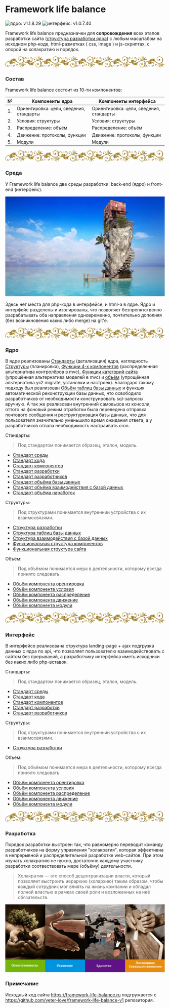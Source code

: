 # Framework life balance 

![ядро: v1.1.8.29](https://img.shields.io/badge/Ядро-v1.1.8.29-blue.svg) ![интерфейс: v1.0.7.40](https://img.shields.io/badge/Интерфейс-v1.0.7.40-blue.svg)

Framework life balance предназначен для **сопровождения** всех этапов разработки сайта (<a target="_blank" href="/Компоненты ядра/2.Условия/Структуры/Напутствующие/Напутствующая структура разработки.md">структура разработки ядра</a>) с любым масштабом на исходном php-коде, html-разметках ( css, image ) и js-скриптах, с опорой на холакратию и порядок. 

![hr](/Компоненты%20интерфейса/3.Распределение/Объём/Картиночные/illustrators/hr.png)

### Состав

Framework life balance состоит из 10-ти компонентов:

| № | Компоненты ядра | Компоненты интерфейса
 ------------- |  ------------- | ------------- | 
| 1. | Ориентировка: цели, сведения, стандарты | Ориентировка: цели, сведения, стандарты
| 2. | Условия: структуры | Условия: структуры
| 3. | Распределение: объём | Распределение: объём
| 4. | Движение: протоколы, функции | Движение: протоколы, функции
| 5. | Модули | Модули

![hr](/Компоненты%20интерфейса/3.Распределение/Объём/Картиночные/illustrators/hr.png)


### Среда

У Framework life balance две среды разработки: back-end (ядро) и front-end (интерфейс). 

![Framework life balance](/Компоненты%20интерфейса/3.Распределение/Объём/Картиночные/slider/slide1_bg.jpg)

Здесь нет места для php-кода в интерфейсе, и html-а в ядре. Ядро и интерфейс разделены и изолированы, что позволяет безпрепятственно разрабатывать оба направления одновременно, почтительно дополняя (без возникновения каких либо merge) на git'e.

![hr](/Компоненты%20интерфейса/3.Распределение/Объём/Картиночные/illustrators/hr.png)


### Ядро

В ядре реализованы <a target="_blank" href="/Компоненты ядра/1.Ориентировка/Стандарты/Основополагающие">Стандарты</a> (детализация) ядра, наглядность <a target="_blank" href="/Компоненты ядра/2.Условия/Структуры/Функциональные">Структуры</a> (планировка), <a target="_blank" href="/Компоненты ядра/4.Движение/Функции/Компонентов">Функции 4-х компонентов</a> (распределенная альтернатива контролёров в mvc), <a target="_blank" href="/Компоненты ядра/4.Движение/Функции/Категорий сайта">Функции категорий сайта</a> (упрощённая альтернатива моделей в mvc) и <a target="_blank" href="/Компоненты ядра/3.Распределение/Объём/Функций">объём</a> (упрощённая альтернатива yii2 migrate, установки и настроек). Благодаря такому подходу был реализован <a target="_blank" href="/Компоненты ядра/3.Распределение/Объём/Базы данных/Объём таблиц базы данных.php">Объём таблиц базы данных</a> и функция автоматической реконструкции базы данных, что освободило разработчиков от необходимости конструировать sql-запросы вручную. А так же реализован внутренний самовызов из консоли, оттого на фоновый режим отработки была переведена отправка почтового сообщения и реструктуризация базы данных, что для пользователя значительно уменьшило время ожидания ответа, а у разработчиков отпала необходимость настраивать cron.

Стандарты: 

> Под стандартом понимается образец, эталон, модель.

- <a target="_blank" href="/Компоненты ядра/1.Ориентировка/Стандарты/Основополагающие/1.Основополагающий стандарт среды.md">Стандарт среды</a>
- <a target="_blank" href="/Компоненты ядра/1.Ориентировка/Стандарты/Основополагающие/2.Основополагающий стандарт кода.md">Стандарт кода</a>
- <a target="_blank" href="/Компоненты ядра/1.Ориентировка/Стандарты/Основополагающие/3.Основополагающий стандарт компонентов.md">Стандарт компонентов</a>
- <a target="_blank" href="/Компоненты ядра/1.Ориентировка/Стандарты/Основополагающие/4.Основополагающий стандарт разработки.md">Стандарт разработки</a>
- <a target="_blank" href="/Компоненты ядра/1.Ориентировка/Стандарты/Основополагающие/5.Основополагающий стандарт разработчиков.md">Стандарт разработчиков</a>
- <a target="_blank" href="/Компоненты ядра/1.Ориентировка/Стандарты/Объёмные/Стандарт объёма базы данных.md">Стандарт объёма базы данных</a>
- <a target="_blank" href="/Компоненты ядра/1.Ориентировка/Стандарты/Объёмные/Стандарт объёма взаимодействия с базой данных.md">Стандарт объёма взаимодействия с базой данных</a>
- <a target="_blank" href="/Компоненты ядра/1.Ориентировка/Стандарты/Объёмные/Стандарт объёма наработок.md">Стандарт объёма наработок</a>


Структуры:

> Под структурами понимается внутреннии устройства с их взаимосвязями.

- <a target="_blank" href="/Компоненты ядра/2.Условия/Структуры/Напутствующие/Напутствующая структура разработки.md">Структура разработки</a>
- <a target="_blank" href="/Компоненты ядра/2.Условия/Структуры/Базы данных/Структура таблиц базы данных.md">Структура таблиц базы данных</a>
- <a target="_blank" href="/Компоненты ядра/2.Условия/Структуры/Базы данных/Структура взаимодействия с базой данных.md">Структура взаимодействия с базой данных</a>
- <a target="_blank" href="/Компоненты ядра/2.Условия/Структуры/Функциональные/Функциональная структура компонентов.md">Функциональная структура компонентов</a>
- <a target="_blank" href="/Компоненты ядра/2.Условия/Структуры/Функциональные/Функциональная структура сайта.md">Функциональная структура сайта</a>


Объём:

> Под объёмом понимается мера в деятельности, которому всегда принято следовать.

- <a target="_blank" href="/Компоненты ядра/3.Распределение/Объём/Компонентов/1.Объём компонента орентировка.md">Объём компонента орентировка</a>
- <a target="_blank" href="/Компоненты ядра/3.Распределение/Объём/Компонентов/2.Объём компонента условия.md">Объём компонента условия</a>
- <a target="_blank" href="/Компоненты ядра/3.Распределение/Объём/Компонентов/3.Объём компонента распределение.md">Объём компонента распределение</a>
- <a target="_blank" href="/Компоненты ядра/3.Распределение/Объём/Компонентов/4.Объём компонента движение.md">Объём компонента движение</a>
- <a target="_blank" href="/Компоненты ядра/3.Распределение/Объём/Компонентов/5.Объём компонента модули.md">Объём компонента модули</a>


![hr](/Компоненты%20интерфейса/3.Распределение/Объём/Картиночные/illustrators/hr.png)

### Интерфейс

В интерфейсе реализована структура landing-page + ajax подгрузка данных с ядра по api, что позволяет пользователю взаимодействовать с сайтом без прерываний, а разработчику интерфейса иметь исходники без каких либо php-вставок.

Стандарты: 

> Под стандартом понимается образец, эталон, модель.

- <a target="_blank" href="/Компоненты интерфейса/1.Ориентировка/Стандарты/Основополагающие/1.Основополагающий стандарт среды.md">Стандарт среды</a>
- <a target="_blank" href="/Компоненты интерфейса/1.Ориентировка/Стандарты/Основополагающие/2.Основополагающий стандарт кода.md">Стандарт кода</a>
- <a target="_blank" href="/Компоненты интерфейса/1.Ориентировка/Стандарты/Основополагающие/3.Основополагающий стандарт компонентов.md">Стандарт компонентов</a>
- <a target="_blank" href="/Компоненты интерфейса/1.Ориентировка/Стандарты/Основополагающие/4.Основополагающий стандарт разработки.md">Стандарт разработки</a>
- <a target="_blank" href="/Компоненты интерфейса/1.Ориентировка/Стандарты/Основополагающие/5.Основополагающий стандарт разработчиков.md">Стандарт разработчиков</a>


Структуры:

> Под структурами понимается внутреннии устройства с их взаимосвязями.

- <a target="_blank" href="/Компоненты интерфейса/2.Условия/Структуры/Напутствующие/Напутствующая структура разработки.md">Структура разработки</a>


Объём:

> Под объёмом понимается мера в деятельности, которому всегда принято следовать.

- <a target="_blank" href="/Компоненты интерфейса/3.Распределение/Объём/Компонентные/1.Объём компонента орентировка.md">Объём компонента орентировка</a>
- <a target="_blank" href="/Компоненты интерфейса/3.Распределение/Объём/Компонентные/2.Объём компонента условия.md">Объём компонента условия</a>
- <a target="_blank" href="/Компоненты интерфейса/3.Распределение/Объём/Компонентные/3.Объём компонента распределение.md">Объём компонента распределение</a>
- <a target="_blank" href="/Компоненты интерфейса/3.Распределение/Объём/Компонентные/4.Объём компонента движение.md">Объём компонента движение</a>
- <a target="_blank" href="/Компоненты интерфейса/3.Распределение/Объём/Компонентные/5.Объём компонента модули.md">Объём компонента модули</a>



![hr](/Компоненты%20интерфейса/3.Распределение/Объём/Картиночные/illustrators/hr.png)

### Разработка

Порядок разработки выстроен так, что равномерно переводит команду разработчиков на форму управления "холакратия", которая эффективна в непрерывной и распределительной разработке web-сайтов. При этом изучать холакратию не нужно, достаточно каждому участнику разработки соотвествовать мере (объёму) деятельности.

> Холакратия — это способ децентрализации власти, который позволяет выстроить иерархию (холархию) таким образом, чтобы каждый сотрудник мог влиять на жизнь компании и обладал полной властью в рамках своей роли и возложенных на неё обязательств.


![Холакратия](/Компоненты%20интерфейса/3.Распределение/Объём/Картиночные/illustrators/4values.jpg)

### Примечание

Исходный код сайта https://framework-life-balance.ru подгружается с https://github.com/veter-love/framework-life-balance-v1 репозитория.
